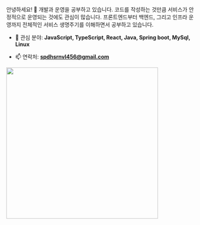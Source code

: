 안녕하세요! 👋 개발과 운영을 공부하고 있습니다. 코드를 작성하는 것만큼 서비스가 안정적으로 운영되는 것에도 관심이 많습니다. 프론트엔드부터 백엔드, 그리고 인프라 운영까지 전체적인 서비스 생명주기를 이해하면서 공부하고 있습니다.

- 💬 관심 분야: **JavaScript, TypeScript, React, Java, Spring boot, MySql, Linux**

- 📫 연락처: **spdhsrnvl456@gmail.com**

<img src="https://media.giphy.com/media/qgQUggAC3Pfv687qPC/giphy.gif" width="400"/>
